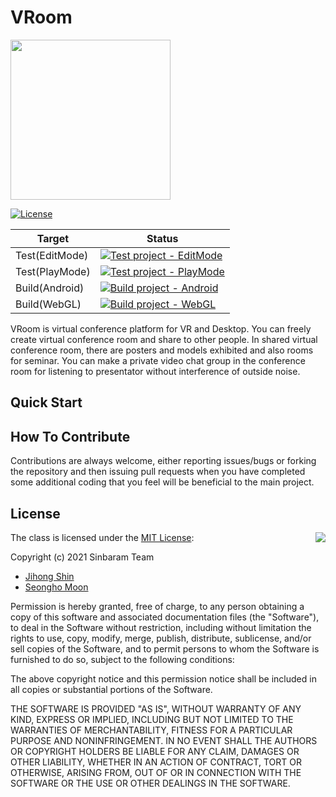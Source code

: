 # VRoom

<img src="https://www.pusan.ac.kr/_contents/kor/_Img/07Intro/ui07.jpg" width=256 height=256 />

[![License](https://img.shields.io/badge/Licence-MIT-blue.svg)](./LICENSE)

|     Target     |   Status  |
|----------------|-----------|
| Test(EditMode) |[![Test project - EditMode](https://github.com/Snowapril/VRoom/actions/workflows/test-editmode.yml/badge.svg?branch=main)](https://github.com/Snowapril/VRoom/actions/workflows/test-editmode.yml)|
| Test(PlayMode) |[![Test project - PlayMode](https://github.com/Snowapril/VRoom/actions/workflows/test-playmode.yml/badge.svg?branch=main)](https://github.com/Snowapril/VRoom/actions/workflows/test-playmode.yml)|
| Build(Android) |[![Build project - Android](https://github.com/Snowapril/VRoom/actions/workflows/build-android.yml/badge.svg?branch=main)](https://github.com/Snowapril/VRoom/actions/workflows/build-android.yml)|
| Build(WebGL)   |[![Build project - WebGL](https://github.com/Snowapril/VRoom/actions/workflows/build-webgl.yml/badge.svg?branch=main)](https://github.com/Snowapril/VRoom/actions/workflows/build-webgl.yml)|

VRoom is virtual conference platform for VR and Desktop. 
You can freely create virtual conference room and share to other people.
In shared virtual conference room, there are posters and models exhibited and also rooms for seminar.
You can make a private video chat group in the conference room for listening to presentator without interference of outside noise.

## Quick Start

## How To Contribute

Contributions are always welcome, either reporting issues/bugs or forking the repository and then issuing pull requests when you have completed some additional coding that you feel will be beneficial to the main project.

## License

<img align="right" src="http://opensource.org/trademarks/opensource/OSI-Approved-License-100x137.png">

The class is licensed under the [MIT License](http://opensource.org/licenses/MIT):

Copyright (c) 2021 Sinbaram Team

  * [Jihong Shin](https://github.com/snowapril)
  * [Seongho Moon](https://github.com/snowapril)

Permission is hereby granted, free of charge, to any person obtaining a copy of this software and associated documentation files (the "Software"), to deal in the Software without restriction, including without limitation the rights to use, copy, modify, merge, publish, distribute, sublicense, and/or sell copies of the Software, and to permit persons to whom the Software is furnished to do so, subject to the following conditions:

The above copyright notice and this permission notice shall be included in all copies or substantial portions of the Software.

THE SOFTWARE IS PROVIDED "AS IS", WITHOUT WARRANTY OF ANY KIND, EXPRESS OR IMPLIED, INCLUDING BUT NOT LIMITED TO THE WARRANTIES OF MERCHANTABILITY, FITNESS FOR A PARTICULAR PURPOSE AND NONINFRINGEMENT. IN NO EVENT SHALL THE AUTHORS OR COPYRIGHT HOLDERS BE LIABLE FOR ANY CLAIM, DAMAGES OR OTHER LIABILITY, WHETHER IN AN ACTION OF CONTRACT, TORT OR OTHERWISE, ARISING FROM, OUT OF OR IN CONNECTION WITH THE SOFTWARE OR THE USE OR OTHER DEALINGS IN THE SOFTWARE.